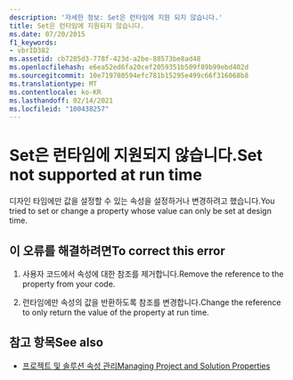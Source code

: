 ```yaml
---
description: '자세한 정보: Set은 런타임에 지원 되지 않습니다.'
title: Set은 런타임에 지원되지 않습니다.
ms.date: 07/20/2015
f1_keywords:
- vbrID382
ms.assetid: cb7285d3-778f-423d-a2be-88573be8ad48
ms.openlocfilehash: e6ea52ed6fa20cef2059351b509f89b99ebd402d
ms.sourcegitcommit: 10e719780594efc781b15295e499c66f316068b8
ms.translationtype: MT
ms.contentlocale: ko-KR
ms.lasthandoff: 02/14/2021
ms.locfileid: "100438257"
---
```

# <a name="set-not-supported-at-run-time"></a><span data-ttu-id="a1ead-103">Set은 런타임에 지원되지 않습니다.</span><span class="sxs-lookup"><span data-stu-id="a1ead-103">Set not supported at run time</span></span>

<span data-ttu-id="a1ead-104">디자인 타임에만 값을 설정할 수 있는 속성을 설정하거나 변경하려고 했습니다.</span><span class="sxs-lookup"><span data-stu-id="a1ead-104">You tried to set or change a property whose value can only be set at design time.</span></span>  
  
## <a name="to-correct-this-error"></a><span data-ttu-id="a1ead-105">이 오류를 해결하려면</span><span class="sxs-lookup"><span data-stu-id="a1ead-105">To correct this error</span></span>  
  
1. <span data-ttu-id="a1ead-106">사용자 코드에서 속성에 대한 참조를 제거합니다.</span><span class="sxs-lookup"><span data-stu-id="a1ead-106">Remove the reference to the property from your code.</span></span>  
  
2. <span data-ttu-id="a1ead-107">런타임에만 속성의 값을 반환하도록 참조를 변경합니다.</span><span class="sxs-lookup"><span data-stu-id="a1ead-107">Change the reference to only return the value of the property at run time.</span></span>  
  
## <a name="see-also"></a><span data-ttu-id="a1ead-108">참고 항목</span><span class="sxs-lookup"><span data-stu-id="a1ead-108">See also</span></span>

- [<span data-ttu-id="a1ead-109">프로젝트 및 솔루션 속성 관리</span><span class="sxs-lookup"><span data-stu-id="a1ead-109">Managing Project and Solution Properties</span></span>](/visualstudio/ide/managing-project-and-solution-properties)
